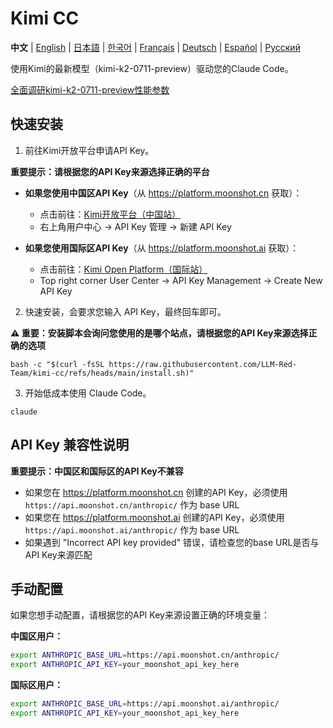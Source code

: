 # Kimi CC

**中文** | [English](README_EN.md) | [日本語](README_JA.md) | [한국어](README_KO.md) | [Français](README_FR.md) | [Deutsch](README_DE.md) | [Español](README_ES.md) | [Русский](README_RU.md)

使用Kimi的最新模型（kimi-k2-0711-preview）驱动您的Claude Code。

[全面调研kimi-k2-0711-preview性能参数](https://unifuncs.com/s/WA1h39Af)

## 快速安装

1. 前往Kimi开放平台申请API Key。

**重要提示：请根据您的API Key来源选择正确的平台**

- **如果您使用中国区API Key**（从 https://platform.moonshot.cn 获取）：
  - 点击前往：[Kimi开放平台（中国站）](https://platform.moonshot.cn/)
  - 右上角用户中心 -> API Key 管理 -> 新建 API Key

- **如果您使用国际区API Key**（从 https://platform.moonshot.ai 获取）：
  - 点击前往：[Kimi Open Platform（国际站）](https://platform.moonshot.ai/)
  - Top right corner User Center -> API Key Management -> Create New API Key


2. 快速安装，会要求您输入 API Key，最终回车即可。

**⚠️ 重要：安装脚本会询问您使用的是哪个站点，请根据您的API Key来源选择正确的选项**

```shell
bash -c "$(curl -fsSL https://raw.githubusercontent.com/LLM-Red-Team/kimi-cc/refs/heads/main/install.sh)"
```

3. 开始低成本使用 Claude Code。

```shell
claude
```

## API Key 兼容性说明

**重要提示：中国区和国际区的API Key不兼容**

- 如果您在 https://platform.moonshot.cn 创建的API Key，必须使用 `https://api.moonshot.cn/anthropic/` 作为 base URL
- 如果您在 https://platform.moonshot.ai 创建的API Key，必须使用 `https://api.moonshot.ai/anthropic/` 作为 base URL
- 如果遇到 "Incorrect API key provided" 错误，请检查您的base URL是否与API Key来源匹配

## 手动配置

如果您想手动配置，请根据您的API Key来源设置正确的环境变量：

**中国区用户：**
```bash
export ANTHROPIC_BASE_URL=https://api.moonshot.cn/anthropic/
export ANTHROPIC_API_KEY=your_moonshot_api_key_here
```

**国际区用户：**
```bash
export ANTHROPIC_BASE_URL=https://api.moonshot.ai/anthropic/
export ANTHROPIC_API_KEY=your_moonshot_api_key_here
```
